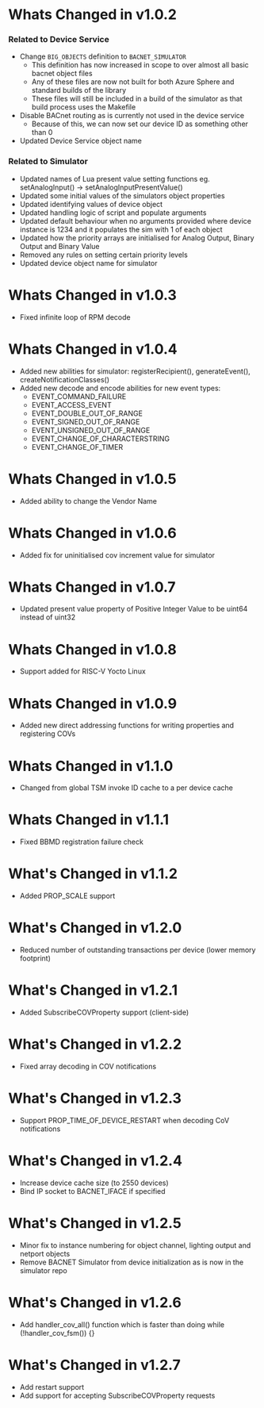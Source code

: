 # Whats Changed in v1.0.2

### Related to Device Service

- Change `BIG_OBJECTS` definition to `BACNET_SIMULATOR`
    - This definition has now increased in scope to over almost all basic bacnet object files
    - Any of these files are now not built for both Azure Sphere and standard builds of the library
    - These files will still be included in a build of the simulator as that build process uses the Makefile
- Disable BACnet routing as is currently not used in the device service
    - Because of this, we can now set our device ID as something other than 0
- Updated Device Service object name

### Related to Simulator

- Updated names of Lua present value setting functions eg. setAnalogInput() -> setAnalogInputPresentValue()
- Updated some initial values of the simulators object properties
- Updated identifying values of device object
- Updated handling logic of script and populate arguments
- Updated default behaviour when no arguments provided where device instance is 1234 and it populates the sim with 1 of each object
- Updated how the priority arrays are initialised for Analog Output, Binary Output and Binary Value
- Removed any rules on setting certain priority levels
- Updated device object name for simulator

# Whats Changed in v1.0.3

- Fixed infinite loop of RPM decode

# Whats Changed in v1.0.4

- Added new abilities for simulator: registerRecipient(), generateEvent(), createNotificationClasses()
- Added new decode and encode abilities for new event types:
  - EVENT_COMMAND_FAILURE
  - EVENT_ACCESS_EVENT
  - EVENT_DOUBLE_OUT_OF_RANGE
  - EVENT_SIGNED_OUT_OF_RANGE
  - EVENT_UNSIGNED_OUT_OF_RANGE
  - EVENT_CHANGE_OF_CHARACTERSTRING
  - EVENT_CHANGE_OF_TIMER

# Whats Changed in v1.0.5

- Added ability to change the Vendor Name

# Whats Changed in v1.0.6

- Added fix for uninitialised cov increment value for simulator

# Whats Changed in v1.0.7

- Updated present value property of Positive Integer Value to be uint64 instead of uint32

# Whats Changed in v1.0.8

- Support added for RISC-V Yocto Linux

# Whats Changed in v1.0.9

- Added new direct addressing functions for writing properties and registering COVs

# Whats Changed in v1.1.0

- Changed from global TSM invoke ID cache to a per device cache

# Whats Changed in v1.1.1

- Fixed BBMD registration failure check

# What's Changed in v1.1.2

- Added PROP_SCALE support

# What's Changed in v1.2.0

- Reduced number of outstanding transactions per device (lower memory footprint)

# What's Changed in v1.2.1

- Added SubscribeCOVProperty support (client-side)

# What's Changed in v1.2.2

- Fixed array decoding in COV notifications

# What's Changed in v1.2.3

- Support PROP_TIME_OF_DEVICE_RESTART when decoding CoV notifications

# What's Changed in v1.2.4

- Increase device cache size (to 2550 devices)
- Bind IP socket to BACNET_IFACE if specified

# What's Changed in v1.2.5

- Minor fix to instance numbering for object channel, lighting output and netport objects
- Remove BACNET Simulator from device initialization as is now in the simulator repo

# What's Changed in v1.2.6

- Add handler_cov_all() function which is faster than doing while (!handler_cov_fsm()) {}

# What's Changed in v1.2.7

- Add restart support
- Add support for accepting SubscribeCOVProperty requests

